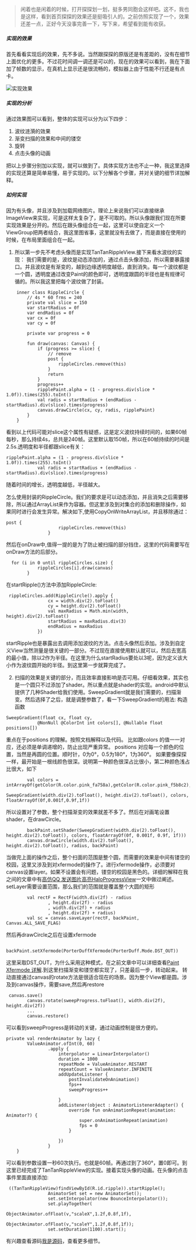 > 闲着也是闲着的时候，打开探探划一划，挺多男同胞会这样吧。这不，我也是这样，看到首页探探的效果还是挺吸引人的。之前仿照实现了一个，效果还差一点，正好今天没事完善一下，写下来，希望看到能有收获。

##### 实现的效果
首先看看实现后的效果，先不多说。当然跟探探的原版还是有差距的，没有在细节上面优化的更多。不过花时间调一调还是可以的，现在的效果可以看到，我在下面加了帧数的显示，在真机上显示还是很流畅的，模拟器上由于性能不行还是有点卡。

![实现效果](https://user-gold-cdn.xitu.io/2019/4/7/169f81ecb5cb9a18?w=480&h=845&f=gif&s=1986428)


##### 实现的分析
通过效果图可以看到，整体的实现可以分为以下四步：
1. 波纹涟漪的效果
2. 渐变扫描的效果和中间的镂空
3. 旋转
4. 点击头像的动画

把以上步骤分别加以实现，就可以做到了。具体实现方法也不止一种，我这里选择的实现还算是简单易懂，易于实现的。以下分解各个步骤，并对关键的细节详加解释。

##### 如何实现
因为有头像，并且涉及到加载网络图片。理论上来说我们可以直接继承ImageView来实现，可是这样太复杂了，是不可取的。所以头像跟我们现在所要实现效果是分开的。然后在跟头像组合在一起，这里可以使自定义一个ViewGroup把两者结合，我这里图省事，这里就没有去做了，而是直接在使用的时候，在布局里面组合在一起。

1. 所以第一步先不考虑头像而是实现TanTanRippleView.接下来看水波纹的实现：
我们需要的是，波纹是动态添加的，通过点击头像添加，所以需要暴露接口。并且波纹是有渐变的，越到边缘透明度越低，直到消失。每一个波纹都是一个圆，透明度通过改变Paint的颜色即可，透明度跟圆的半径也是有规律可循的。所以我这里把每个波纹做了封装。
```
    inner class RippleCircle {
        // 4s * 60 frms = 240
        private val slice = 150
        var startRadius = 0f
        var endRadius = 0f
        var cx = 0f
        var cy = 0f

        private var progress = 0

        fun draw(canvas: Canvas) {
            if (progress >= slice) {
                // remove
                post {
                    rippleCircles.remove(this)
                }
                return
            }
            progress++
            ripplePaint.alpha = (1 - progress.div(slice * 1.0f)).times(255).toInt()
            val radis = startRadius + (endRadius - startRadius).div(slice).times(progress)
            canvas.drawCircle(cx, cy, radis, ripplePaint)
        }
    }
```
看到以上代码可能对slice这个属性有疑惑，这是定义波纹持续时间的，如果60帧每秒，那么持续4s，总共是240帧。这里默认取150帧，所以在60帧持续的时间是2.5s.透明度和半径都跟slice有关：
```
ripplePaint.alpha = (1 - progress.div(slice * 1.0f)).times(255).toInt()
            val radis = startRadius + (endRadius - startRadius).div(slice).times(progress)
```
随着时间的增长，透明度越低，半径越大。

怎么使用封装的RippleCircle。我们的要求是可以动态添加，并且消失之后需要移除，所以通过ArrayList来作为容器。但这里涉及到对集合的添加和删除操作，如果同时进行会发生异常。解决如下,使用CopyOnWriteArrayList，并且移除通过：
```
post {
                    rippleCircles.remove(this)
                }
```
然后在onDraw中,值得一提的是为了防止被扫描的部分挡住，这里的代码需要写在onDraw方法的后部分。
```
  for (i in 0 until rippleCircles.size) {
            rippleCircles[i].draw(canvas)
        }
```

在startRipple()方法中添加RippleCircle:
```
 rippleCircles.add(RippleCircle().apply {
                cx = width.div(2).toFloat()
                cy = height.div(2).toFloat()
                val maxRadius = Math.min(width, height).div(2).toFloat()
                startRadius = maxRadius.div(3)
                endRadius = maxRadius
            })
```
startRipple也是暴露出去调用添加波纹的方法。点击头像然后添加。涉及到自定义View当然测量是很关键的一部分。不过现在直接使用默认就可以，然后去宽高的最小值，除以2作为半径。在这里为什么startRadius要处以3呢，因为定义该大小作为波纹圆开始的半径。到这里第一步就算完成了。

2. 扫描的效果是关键的部分，而且效率直接影响是否可用。仔细看效果，其实也是一个圆只不过添加了shader。所以重点就是shader的实现。android中默认提供了几种Shader给我们使用。SweepGradient就是我们需要的，扫描渐变。然后选择了之后，就是调整参数了，看一下SweepGradient的用法:
构造函数
```
SweepGradient(float cx, float cy,
            @NonNull @ColorInt int colors[], @Nullable float positions[])
```
重点在于positions 的理解。按照文档解释以及代码。
比如跟colors 的值一一对应，还必须是单调递增的，防止出现严重异常。
positions 对应每一个颜色的位置，当然是再圆的位置。顺时针，0为0°，0.5为180°，1为360°。
如果要像探探一样，最开始是一根线颜色很深。说明第一种颜色很深占比很小，第二种颜色浅占比很大，如下
```
        val colors = intArrayOf(getColor(R.color.pink_fa758a),getColor(R.color.pink_f5b8c2),getColor(R.color.top_background_color),getColor(R.color.white))

SweepGradient(width.div(2).toFloat(), height.div(2).toFloat(), colors, floatArrayOf(0f,0.001f,0.9f,1f))
```
所以设置对了参数，整个扫描渐变的效果就差不多了。然后在对画笔设置shader，在drawCircle。
```
        backPaint.setShader(SweepGradient(width.div(2).toFloat(), height.div(2).toFloat(), colors, floatArrayOf(0f, 0.001f, 0.9f, 1f)))
        canvas.drawCircle(width.div(2).toFloat(), height.div(2).toFloat(), radius, backPaint)

```
当做完上面的操作之后，整个扫面的范围是整个圆，而需要的效果是中间有镂空的校园，这里又涉及到对xfermode的操作了。进行xfermode操作，必须要对canvas设置layer。如果不设置会有问题，镂空的校园是黑色的。详细的解释在我之间的文章中有[高仿QQ 发送图片高亮HaloProgressView](https://www.jianshu.com/p/0254501d744d)一文中做过阐述。setLayer需要设置范围，那么我们的范围就是覆盖整个大圆的矩形
```
        val rectF = RectF(width.div(2f) - radius
                , height.div(2f) - radius
                , width.div(2f) + radius
                , height.div(2f) + radius)
        val sc = canvas.saveLayer(rectF, backPaint, Canvas.ALL_SAVE_FLAG)
```
然后再drawCircle之后在设置xfermode
```
        backPaint.setXfermode(PorterDuffXfermode(PorterDuff.Mode.DST_OUT))

```

这里采取DST_OUT，为什么采用这种模式，在之前文章中可以详细查看[Paint Xfermode 详解](https://www.jianshu.com/p/19997b0b5b24).到这里扫描渐变和镂空都实现了，只差最后一步，转动起来。
转动直接通过canvas的rotate方法是很适合现在的场景。因为整个View都是圆。涉及到canvas操作，需要save,然后再restore
```
 canvas.save()
        canvas.rotate(sweepProgress.toFloat(), width.div(2f), height.div(2f))
        ...
        canvas.restore()
```
可以看到sweepProgress是转动的关键，通过动画控制是很方便的。
```
private val renderAnimator by lazy {
        ValueAnimator.ofInt(0, 60)
                .apply {
                    interpolator = LinearInterpolator()
                    duration = 1000
                    repeatMode = ValueAnimator.RESTART
                    repeatCount = ValueAnimator.INFINITE
                    addUpdateListener {
                        postInvalidateOnAnimation()
                        fps++
                        sweepProgress++

                    }
                    addListener(object : AnimatorListenerAdapter() {
                        override fun onAnimationRepeat(animation: Animator?) {
                            super.onAnimationRepeat(animation)
                            fps = 0
                        }

                    })
                }
    }
```
可以看到参数设置一秒60次执行。也就是60帧。再通过到了360°，置0即可。到这里已经完成了TanTanRippleView的实现。接着实现头像的动画。在头像的点击事件里面直接添加:
```
 ((TanTanRippleView)findViewById(R.id.ripple)).startRipple();
                AnimatorSet set = new AnimatorSet();
                set.setInterpolator(new BounceInterpolator());
                set.playTogether(
                        ObjectAnimator.ofFloat(v,"scaleX",1.2f,0.8f,1f),
                         ObjectAnimator.ofFloat(v,"scaleY",1.2f,0.8f,1f));
                set.setDuration(1100).start();
```
有兴趣查看源码[我是源码](https://github.com/hewking/TanTanRippleView)，查看更多细节。

